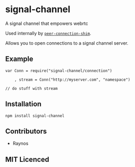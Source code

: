 # signal-channel

A signal channel that empowers webrtc

Used internally by [`peer-connection-shim`][1].

Allows you to open connections to a signal channel server.

## Example

```
var Conn = require("signal-channel/connection")

    , stream = Conn("http://myserver.com", "namespace")

// do stuff with stream
```

## Installation

`npm install signal-channel`

## Contributors

 - Raynos

## MIT Licenced

  [1]: https://github.com/Raynos/peer-connection-shim
